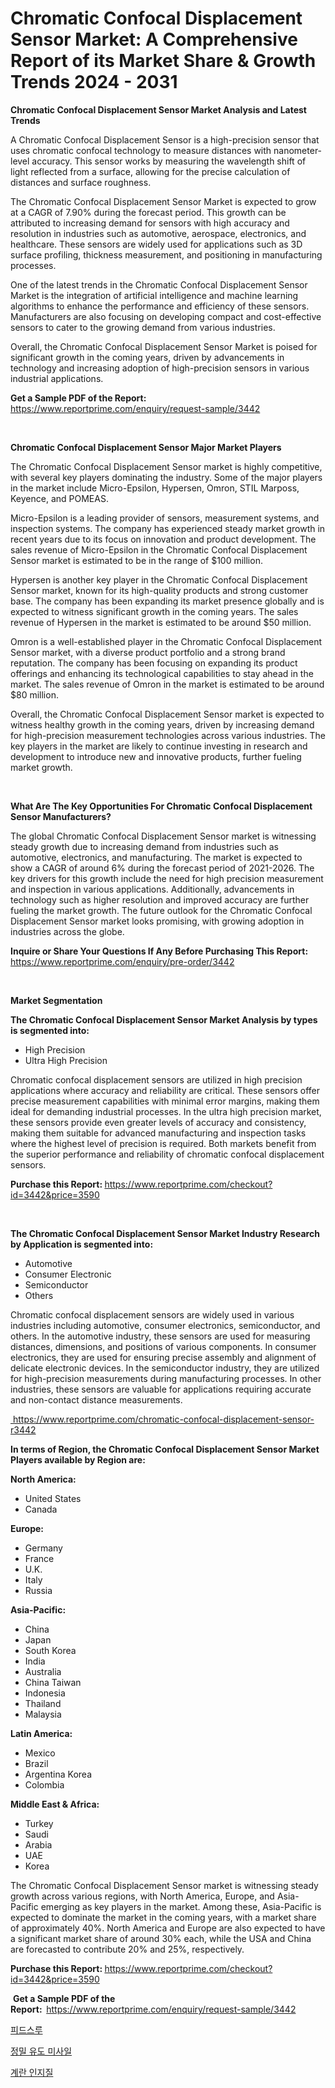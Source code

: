 <p><h1>Chromatic Confocal Displacement Sensor Market: A Comprehensive Report of its Market Share & Growth Trends 2024 - 2031</h1></p><p><strong>Chromatic Confocal Displacement Sensor Market Analysis and Latest Trends</strong></p>
<p><p>A Chromatic Confocal Displacement Sensor is a high-precision sensor that uses chromatic confocal technology to measure distances with nanometer-level accuracy. This sensor works by measuring the wavelength shift of light reflected from a surface, allowing for the precise calculation of distances and surface roughness.</p><p>The Chromatic Confocal Displacement Sensor Market is expected to grow at a CAGR of 7.90% during the forecast period. This growth can be attributed to increasing demand for sensors with high accuracy and resolution in industries such as automotive, aerospace, electronics, and healthcare. These sensors are widely used for applications such as 3D surface profiling, thickness measurement, and positioning in manufacturing processes.</p><p>One of the latest trends in the Chromatic Confocal Displacement Sensor Market is the integration of artificial intelligence and machine learning algorithms to enhance the performance and efficiency of these sensors. Manufacturers are also focusing on developing compact and cost-effective sensors to cater to the growing demand from various industries.</p><p>Overall, the Chromatic Confocal Displacement Sensor Market is poised for significant growth in the coming years, driven by advancements in technology and increasing adoption of high-precision sensors in various industrial applications.</p></p>
<p><strong>Get a Sample PDF of the Report:&nbsp;</strong> <a href="https://www.reportprime.com/enquiry/request-sample/3442">https://www.reportprime.com/enquiry/request-sample/3442</a></p>
<p>&nbsp;</p>
<p><strong>Chromatic Confocal Displacement Sensor Major Market Players</strong></p>
<p><p>The Chromatic Confocal Displacement Sensor market is highly competitive, with several key players dominating the industry. Some of the major players in the market include Micro-Epsilon, Hypersen, Omron, STIL Marposs, Keyence, and POMEAS.</p><p>Micro-Epsilon is a leading provider of sensors, measurement systems, and inspection systems. The company has experienced steady market growth in recent years due to its focus on innovation and product development. The sales revenue of Micro-Epsilon in the Chromatic Confocal Displacement Sensor market is estimated to be in the range of $100 million.</p><p>Hypersen is another key player in the Chromatic Confocal Displacement Sensor market, known for its high-quality products and strong customer base. The company has been expanding its market presence globally and is expected to witness significant growth in the coming years. The sales revenue of Hypersen in the market is estimated to be around $50 million.</p><p>Omron is a well-established player in the Chromatic Confocal Displacement Sensor market, with a diverse product portfolio and a strong brand reputation. The company has been focusing on expanding its product offerings and enhancing its technological capabilities to stay ahead in the market. The sales revenue of Omron in the market is estimated to be around $80 million.</p><p>Overall, the Chromatic Confocal Displacement Sensor market is expected to witness healthy growth in the coming years, driven by increasing demand for high-precision measurement technologies across various industries. The key players in the market are likely to continue investing in research and development to introduce new and innovative products, further fueling market growth.</p></p>
<p>&nbsp;</p>
<p><strong>What Are The Key Opportunities For Chromatic Confocal Displacement Sensor Manufacturers?</strong></p>
<p><p>The global Chromatic Confocal Displacement Sensor market is witnessing steady growth due to increasing demand from industries such as automotive, electronics, and manufacturing. The market is expected to show a CAGR of around 6% during the forecast period of 2021-2026. The key drivers for this growth include the need for high precision measurement and inspection in various applications. Additionally, advancements in technology such as higher resolution and improved accuracy are further fueling the market growth. The future outlook for the Chromatic Confocal Displacement Sensor market looks promising, with growing adoption in industries across the globe.</p></p>
<p><strong>Inquire or Share Your Questions If Any Before Purchasing This Report:</strong> <a href="https://www.reportprime.com/enquiry/pre-order/3442">https://www.reportprime.com/enquiry/pre-order/3442</a></p>
<p>&nbsp;</p>
<p><strong>Market Segmentation</strong></p>
<p><strong>The Chromatic Confocal Displacement Sensor Market Analysis by types is segmented into:</strong></p>
<p><ul><li>High Precision</li><li>Ultra High Precision</li></ul></p>
<p><p>Chromatic confocal displacement sensors are utilized in high precision applications where accuracy and reliability are critical. These sensors offer precise measurement capabilities with minimal error margins, making them ideal for demanding industrial processes. In the ultra high precision market, these sensors provide even greater levels of accuracy and consistency, making them suitable for advanced manufacturing and inspection tasks where the highest level of precision is required. Both markets benefit from the superior performance and reliability of chromatic confocal displacement sensors.</p></p>
<p><strong>Purchase this Report:&nbsp;</strong><a href="https://www.reportprime.com/checkout?id=3442&price=3590">https://www.reportprime.com/checkout?id=3442&price=3590</a></p>
<p>&nbsp;</p>
<p><strong>The Chromatic Confocal Displacement Sensor Market Industry Research by Application is segmented into:</strong></p>
<p><ul><li>Automotive</li><li>Consumer Electronic</li><li>Semiconductor</li><li>Others</li></ul></p>
<p><p>Chromatic confocal displacement sensors are widely used in various industries including automotive, consumer electronics, semiconductor, and others. In the automotive industry, these sensors are used for measuring distances, dimensions, and positions of various components. In consumer electronics, they are used for ensuring precise assembly and alignment of delicate electronic devices. In the semiconductor industry, they are utilized for high-precision measurements during manufacturing processes. In other industries, these sensors are valuable for applications requiring accurate and non-contact distance measurements.</p></p>
<p><a href="https://www.reportprime.com/chromatic-confocal-displacement-sensor-r3442">&nbsp;https://www.reportprime.com/chromatic-confocal-displacement-sensor-r3442</a></p>
<p><strong>In terms of Region, the Chromatic Confocal Displacement Sensor Market Players available by Region are:</strong></p>
<p>
    <p> <strong> North America: </strong>
        <ul>
            <li>United States</li>
            <li>Canada</li>
        </ul>
        </p> 
    <p> <strong> Europe: </strong>
        <ul>
            <li>Germany</li>
            <li>France</li>
            <li>U.K.</li>
            <li>Italy</li>
            <li>Russia</li>
        </ul>
        </p> 
    <p> <strong> Asia-Pacific: </strong>
        <ul>
            <li>China</li>
            <li>Japan</li>
            <li>South Korea</li>
            <li>India</li>
            <li>Australia</li>
            <li>China Taiwan</li>
            <li>Indonesia</li>
            <li>Thailand</li>
            <li>Malaysia</li>
        </ul>
        </p> 
    <p> <strong> Latin America: </strong>
        <ul>
            <li>Mexico</li>
            <li>Brazil</li>
            <li>Argentina Korea</li>
            <li>Colombia</li>
        </ul>
        </p> 
    <p> <strong> Middle East & Africa: </strong>
        <ul>
            <li>Turkey</li>
            <li>Saudi</li>
            <li>Arabia</li>
            <li>UAE</li>
            <li>Korea</li>
        </ul>
    </p>
    </p>
<p><p>The Chromatic Confocal Displacement Sensor market is witnessing steady growth across various regions, with North America, Europe, and Asia-Pacific emerging as key players in the market. Among these, Asia-Pacific is expected to dominate the market in the coming years, with a market share of approximately 40%. North America and Europe are also expected to have a significant market share of around 30% each, while the USA and China are forecasted to contribute 20% and 25%, respectively.</p></p>
<p><strong>Purchase this Report: </strong><a href="https://www.reportprime.com/checkout?id=3442&price=3590">https://www.reportprime.com/checkout?id=3442&price=3590</a></p>
<p>&nbsp;<strong>Get a Sample PDF of the Report:&nbsp;&nbsp;</strong><a href="https://www.reportprime.com/enquiry/request-sample/3442">https://www.reportprime.com/enquiry/request-sample/3442</a></p>
<p><strong></strong></p>
<p><p><a href="https://medium.com/@leeanford76845djf/%ED%94%BC%EB%93%9C-%EC%8A%A4%EB%A3%A8-%EC%8B%9C%EC%9E%A5-%EC%A1%B0%EC%82%AC-%EB%B3%B4%EA%B3%A0%EC%84%9C-%EA%B7%B8-%EC%97%AD%EC%82%AC-%EB%B0%8F-2024%EB%85%84%EB%B6%80%ED%84%B0-2031%EB%85%84%EA%B9%8C%EC%A7%80%EC%9D%98-%EC%98%88%EC%B8%A1-0a56f9259d32">피드스루</a></p><p><a href="https://github.com/DavidRobb19/Market-Research-Report-List-1/blob/main/119630969819.md">정밀 유도 미사일</a></p><p><a href="https://medium.com/@alanperkins1921/%EB%82%9C-%EC%9D%B4-%EB%A6%AC%EB%BD%80%EC%8A%A4-%EB%B0%94%EB%8A%94-%EC%A6%9D%EA%B0%80-%EC%B6%94%EC%9D%B4%EB%A5%BC-%EB%B3%B4%EC%97%AC%EC%A4%84-%EA%B2%83%EC%9C%BC%EB%A1%9C-%EC%98%88%EC%83%81%EB%90%A9%EB%8B%88%EB%8B%A4-d03c12fcaa2c">계란 인지질</a></p></p>